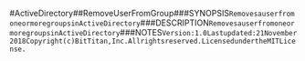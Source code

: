 #ActiveDirectory##RemoveUserFromGroup###SYNOPSIS```RemovesauserfromoneormoregroupsinActiveDirectory```###DESCRIPTION```RemovesauserfromoneormoregroupsinActiveDirectory```###NOTES```Version:1.0Lastupdated:21November2018Copyright(c)BitTitan,Inc.Allrightsreserved.LicensedundertheMITLicense.```
